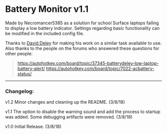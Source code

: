 # Battery Monitor v1.1

Made by Necromancer5385 as a solution for school Surface laptops failing to display a low battery indicator. Settings regarding basic functionality can be modified in the included config file.

Thanks to [David Deley](http://members.cox.net/deleyd/) for making his work on a similar task available to use. Also thanks to the people on the forums who answered these questions for other people:
>https://autohotkey.com/board/topic/37345-batterydeley-low-laptop-battery-alert/
>https://autohotkey.com/board/topic/7022-acbattery-status/

-------------

### Changelog:

v1.2 Minor changes and cleaning up the README. (3/8/18)

v1.1 The option to disable the warning sound and add the process to startup was added. Some debugging artifacts were removed. (3/8/18)

v1.0 Initial Release. (3/8/18)

